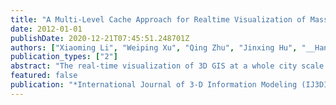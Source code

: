 ```yaml
---
title: "A Multi-Level Cache Approach for Realtime Visualization of Massive 3D GIS Data"
date: 2012-01-01
publishDate: 2020-12-21T07:45:51.248701Z
authors: ["Xiaoming Li", "Weiping Xu", "Qing Zhu", "Jinxing Hu", "__Han Hu__", "Yeting Zhang"]
publication_types: ["2"]
abstract: "The real-time visualization of 3D GIS at a whole city scale always faces the challenge of dynamic data loading with high-efficiency. Based on the multi-tier distributed 3D GIS framework, this paper presents a multi-level cache approach for dynamic data loading. It aims to establish in 3D GIS spatial database engine (3DGIS-SDE) the unified management mechanism of caches on three levels, including: the client memory cache (CMC) oriented to sharing application, the client file cache (CFC) organized by index, as well as the application server memory cache (ASMC) of structural consistency. With the help of the proposed optimized cache replacement policy, multi-level cache consistency maintenance as well as multithread loading model designed in the paper, the engine is able to adaptively make full use of each-level caches according to their own application properties and achieve effective coordination between them. Finally, a practical 3D GIS database based on Oracle 11g is employed for test. The experimental results prove this approach could satisfy multi-user concurrent applications of 3D visual exploration."
featured: false
publication: "*International Journal of 3-D Information Modeling (IJ3DIM)*"
---
```


